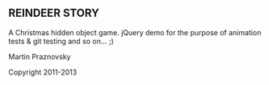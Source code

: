 REINDEER STORY
--------------

A Christmas hidden object game.
jQuery demo for the purpose of animation tests & git testing and so on... ;)

Martin Praznovsky

Copyright 2011-2013
